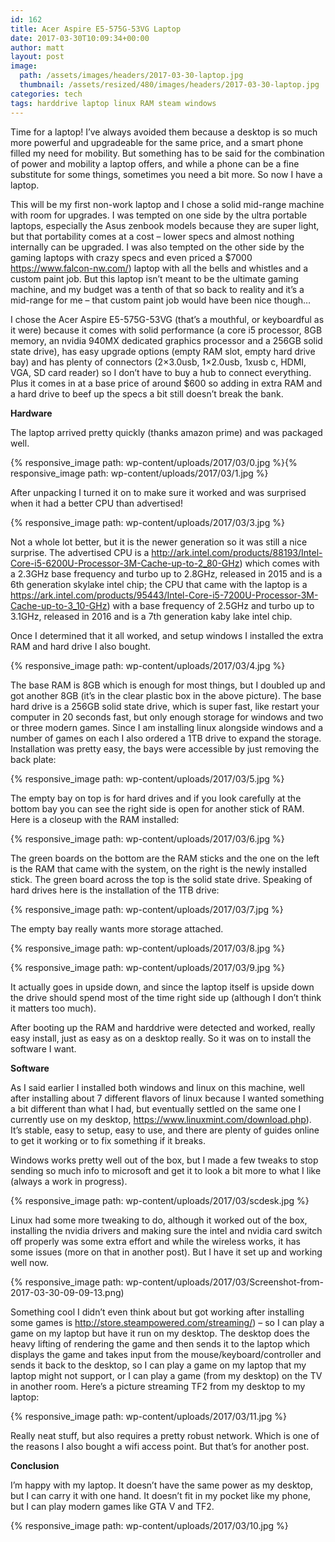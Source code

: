 ```yaml
---
id: 162
title: Acer Aspire E5-575G-53VG Laptop
date: 2017-03-30T10:09:34+00:00
author: matt
layout: post
image: 
  path: /assets/images/headers/2017-03-30-laptop.jpg
  thumbnail: /assets/resized/480/images/headers/2017-03-30-laptop.jpg
categories: tech
tags: harddrive laptop linux RAM steam windows
---
```

Time for a laptop! I&#8217;ve always avoided them because a desktop is so much more powerful and upgradeable for the same price, and a smart phone filled my need for mobility. But something has to be said for the combination of power and mobility a laptop offers, and while a phone can be a fine substitute for some things, sometimes you need a bit more. So now I have a laptop.<!--more-->

This will be my first non-work laptop and I chose a solid mid-range machine with room for upgrades. I was tempted on one side by the ultra portable laptops, especially the Asus zenbook models because they are super light, but that portability comes at a cost &#8211; lower specs and almost nothing internally can be upgraded. I was also tempted on the other side by the gaming laptops with crazy specs and even priced a $7000 https://www.falcon-nw.com/) laptop with all the bells and whistles and a custom paint job. But this laptop isn&#8217;t meant to be the ultimate gaming machine, and my budget was a tenth of that so back to reality and it&#8217;s a mid-range for me &#8211; that custom paint job would have been nice though&#8230;

I chose the Acer Aspire E5-575G-53VG (that&#8217;s a mouthful, or keyboardful as it were) because it comes with solid performance (a core i5 processor, 8GB memory, an nvidia 940MX dedicated graphics processor and a 256GB solid state drive), has easy upgrade options (empty RAM slot, empty hard drive bay) and has plenty of connectors (2&#215;3.0usb, 1&#215;2.0usb, 1xusb c, HDMI, VGA, SD card reader) so I don&#8217;t have to buy a hub to connect everything. Plus it comes in at a base price of around $600 so adding in extra RAM and a hard drive to beef up the specs a bit still doesn&#8217;t break the bank.

**Hardware**

The laptop arrived pretty quickly (thanks amazon prime) and was packaged well.

{% responsive_image path: wp-content/uploads/2017/03/0.jpg %}{% responsive_image path: wp-content/uploads/2017/03/1.jpg %}

After unpacking I turned it on to make sure it worked and was surprised when it had a better CPU than advertised!

{% responsive_image path: wp-content/uploads/2017/03/3.jpg %}

Not a whole lot better, but it is the newer generation so it was still a nice surprise. The advertised CPU is a http://ark.intel.com/products/88193/Intel-Core-i5-6200U-Processor-3M-Cache-up-to-2_80-GHz) which comes with a 2.3GHz base frequency and turbo up to 2.8GHz, released in 2015 and is a 6th generation skylake intel chip; the CPU that came with the laptop is a https://ark.intel.com/products/95443/Intel-Core-i5-7200U-Processor-3M-Cache-up-to-3_10-GHz) with a base frequency of 2.5GHz and turbo up to 3.1GHz, released in 2016 and is a 7th generation kaby lake intel chip.

Once I determined that it all worked, and setup windows I installed the extra RAM and hard drive I also bought.

{% responsive_image path: wp-content/uploads/2017/03/4.jpg %}

The base RAM is 8GB which is enough for most things, but I doubled up and got another 8GB (it&#8217;s in the clear plastic box in the above picture). The base hard drive is a 256GB solid state drive, which is super fast, like restart your computer in 20 seconds fast, but only enough storage for windows and two or three modern games. Since I am installing linux alongside windows and a number of games on each I also ordered a 1TB drive to expand the storage. Installation was pretty easy, the bays were accessible by just removing the back plate:

{% responsive_image path: wp-content/uploads/2017/03/5.jpg %}

The empty bay on top is for hard drives and if you look carefully at the bottom bay you can see the right side is open for another stick of RAM. Here is a closeup with the RAM installed:

{% responsive_image path: wp-content/uploads/2017/03/6.jpg %}

The green boards on the bottom are the RAM sticks and the one on the left is the RAM that came with the system, on the right is the newly installed stick. The green board across the top is the solid state drive. Speaking of hard drives here is the installation of the 1TB drive:

{% responsive_image path: wp-content/uploads/2017/03/7.jpg %}

The empty bay really wants more storage attached.

{% responsive_image path: wp-content/uploads/2017/03/8.jpg %}

{% responsive_image path: wp-content/uploads/2017/03/9.jpg %}

It actually goes in upside down, and since the laptop itself is upside down the drive should spend most of the time right side up (although I don&#8217;t think it matters too much).

After booting up the RAM and harddrive were detected and worked, really easy install, just as easy as on a desktop really. So it was on to install the software I want.

**Software**

As I said earlier I installed both windows and linux on this machine, well after installing about 7 different flavors of linux because I wanted something a bit different than what I had, but eventually settled on the same one I currently use on my desktop, https://www.linuxmint.com/download.php). It&#8217;s stable, easy to setup, easy to use, and there are plenty of guides online to get it working or to fix something if it breaks.

Windows works pretty well out of the box, but I made a few tweaks to stop sending so much info to microsoft and get it to look a bit more to what I like (always a work in progress).

{% responsive_image path: wp-content/uploads/2017/03/scdesk.jpg %}

Linux had some more tweaking to do, although it worked out of the box, installing the nvidia drivers and making sure the intel and nvidia card switch off properly was some extra effort and while the wireless works, it has some issues (more on that in another post). But I have it set up and working well now.

{% responsive_image path: wp-content/uploads/2017/03/Screenshot-from-2017-03-30-09-09-13.png)

Something cool I didn&#8217;t even think about but got working after installing some games is http://store.steampowered.com/streaming/) &#8211; so I can play a game on my laptop but have it run on my desktop. The desktop does the heavy lifting of rendering the game and then sends it to the laptop which displays the game and takes input from the mouse/keyboard/controller and sends it back to the desktop, so I can play a game on my laptop that my laptop might not support, or I can play a game (from my desktop) on the TV in another room. Here&#8217;s a picture streaming TF2 from my desktop to my laptop:

{% responsive_image path: wp-content/uploads/2017/03/11.jpg %}

Really neat stuff, but also requires a pretty robust network. Which is one of the reasons I also bought a wifi access point. But that&#8217;s for another post.

**Conclusion**

I&#8217;m happy with my laptop. It doesn&#8217;t have the same power as my desktop, but I can carry it with one hand. It doesn&#8217;t fit in my pocket like my phone, but I can play modern games like GTA V and TF2.

{% responsive_image path: wp-content/uploads/2017/03/10.jpg %}

&nbsp;
